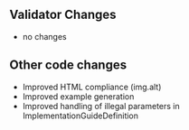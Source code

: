 ## Validator Changes

* no changes

## Other code changes

* Improved HTML compliance (img.alt)
* Improved example generation
* Improved handling of illegal parameters in ImplementationGuideDefinition
